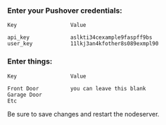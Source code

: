 ### Enter your Pushover credentials:

    Key                 Value
    
    api_key             aslkti34cexample9faspff9bs
    user_key            11lkj3an4kfother8s089exmpl90
    
### Enter things:
    
    Key                 Value
    
    Front Door          you can leave this blank
    Garage Door
    Etc
    
Be sure to save changes and restart the nodeserver.
